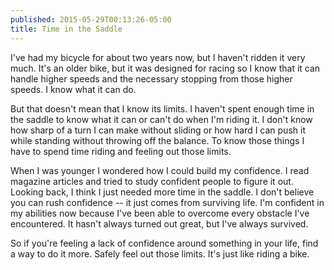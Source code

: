 ```yaml
---
published: 2015-05-29T00:13:26-05:00
title: Time in the Saddle
---
```

I've had my bicycle for about two years now, but I haven't ridden it very much. It's an older bike, but it was designed for racing so I know that it can handle higher speeds and the necessary stopping from those higher speeds. I know what it can do.

But that doesn't mean that I know its limits. I haven't spent enough time in the saddle to know what it can or can't do when I'm riding it. I don't know how sharp of a turn I can make without sliding or how hard I can push it while standing without throwing off the balance. To know those things I have to spend time riding and feeling out those limits.

When I was younger I wondered how I could build my confidence. I read magazine articles and tried to study confident people to figure it out. Looking back, I think I just needed more time in the saddle. I don't believe you can rush confidence -- it just comes from surviving life. I'm confident in my abilities now because I've been able to overcome every obstacle I've encountered. It hasn't always turned out great, but I've always survived.

So if you're feeling a lack of confidence around something in your life, find a way to do it more. Safely feel out those limits. It's just like riding a bike. 